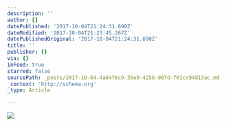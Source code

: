 ```yaml
---
description: ''
author: []
datePublished: '2017-10-04T21:24:31.690Z'
dateModified: '2017-10-04T21:23:45.267Z'
datePublishedOriginal: '2017-10-04T21:24:31.690Z'
title: ''
publisher: {}
via: {}
inFeed: true
starred: false
sourcePath: _posts/2017-10-04-4a6476c9-35e9-4259-907d-f01cc94d13ac.md
_context: 'http://schema.org'
_type: Article

---
```

![](https://the-grid-user-content.s3-us-west-2.amazonaws.com/063b2c59-ae24-4fe1-9cf5-2d0b5e073b2f.jpg)